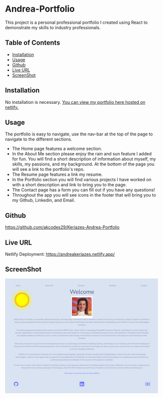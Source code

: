 # Andrea-Portfolio
This project is a personal professional portfolio I created using React to demonstrate my skills to industry professionals.

## Table of Contents
- [Installation](#installation)
- [Usage](#usage)
- [Github](#github)
- [Live URL](#live-url)
- [ScreenShot](#screenshot)

## Installation
No installation is necessary. [You can view my portfolio here hosted on netlify.](https://andreakeriazes.netlify.app/)

## Usage
The portfolio is easy to navigate, use the nav-bar at the top of the page to navigate to the different sections. 

* The Home page features a welcome section.
* In the About Me section please enjoy the rain and sun feature I added for fun. You will find a short description of information about myself, my skills, my passions, and my background. At the bottom of the page you will see a link to the portfolio's repo. 
* The Resume page features a link my resume.
* In the Portfolio section you will find various projects I have worked on with a short description and link to bring you to the page. 
* The Contact page has a form you can fill out if you have any questions!
* Throughout the app you will see icons in the footer that will bring you to my Github, Linkedin, and Email.

## Github 
https://github.com/akcodes29/Keriazes-Andrea-Portfolio

## Live URL
Netlify Deployment: https://andreakeriazes.netlify.app/

## ScreenShot
![Screenshot](portfolioSSreadMe.png)